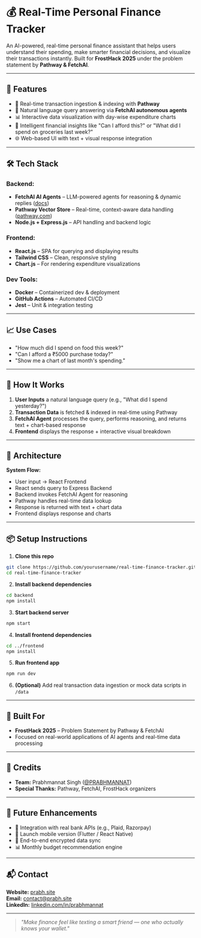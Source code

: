 # 💰 Real-Time Personal Finance Tracker

An AI-powered, real-time personal finance assistant that helps users understand their spending, make smarter financial decisions, and visualize their transactions instantly. Built for **FrostHack 2025** under the problem statement by **Pathway & FetchAI**.

---

## 🚀 Features

- 🔄 Real-time transaction ingestion & indexing with **Pathway**
- 🧠 Natural language query answering via **FetchAI autonomous agents**
- 📊 Interactive data visualization with day-wise expenditure charts
- 🧾 Intelligent financial insights like "Can I afford this?" or "What did I spend on groceries last week?"
- 🌐 Web-based UI with text + visual response integration

---

## 🛠️ Tech Stack

### Backend:
- **FetchAI AI Agents** – LLM-powered agents for reasoning & dynamic replies ([docs](https://fetch.ai/docs/))
- **Pathway Vector Store** – Real-time, context-aware data handling ([pathway.com](https://pathway.com))
- **Node.js + Express.js** – API handling and backend logic

### Frontend:
- **React.js** – SPA for querying and displaying results
- **Tailwind CSS** – Clean, responsive styling
- **Chart.js** – For rendering expenditure visualizations

### Dev Tools:
- **Docker** – Containerized dev & deployment
- **GitHub Actions** – Automated CI/CD
- **Jest** – Unit & integration testing

---

## 📈 Use Cases

- "How much did I spend on food this week?"
- "Can I afford a ₹5000 purchase today?"
- "Show me a chart of last month's spending."

---

## 🧪 How It Works

1. **User Inputs** a natural language query (e.g., "What did I spend yesterday?")
2. **Transaction Data** is fetched & indexed in real-time using Pathway
3. **FetchAI Agent** processes the query, performs reasoning, and returns text + chart-based response
4. **Frontend** displays the response + interactive visual breakdown

---

## 🧠 Architecture

**System Flow:**
- User input → React Frontend
- React sends query to Express Backend
- Backend invokes FetchAI Agent for reasoning
- Pathway handles real-time data lookup
- Response is returned with text + chart data
- Frontend displays response and charts

---

## 📦 Setup Instructions

1. **Clone this repo**
```bash
git clone https://github.com/yourusername/real-time-finance-tracker.git
cd real-time-finance-tracker
```

2. **Install backend dependencies**
```bash
cd backend
npm install
```

3. **Start backend server**
```bash
npm start
```

4. **Install frontend dependencies**
```bash
cd ../frontend
npm install
```

5. **Run frontend app**
```bash
npm run dev
```

6. **(Optional)** Add real transaction data ingestion or mock data scripts in `/data`

---

## 🎯 Built For

- **FrostHack 2025** – Problem Statement by Pathway & FetchAI
- Focused on real-world applications of AI agents and real-time data processing

---

## 🙌 Credits

- **Team:** Prabhmannat Singh ([@PRABHMANNAT](https://github.com/PRABHMANNAT))
- **Special Thanks:** Pathway, FetchAI, FrostHack organizers

---

## 🔮 Future Enhancements

- 🏦 Integration with real bank APIs (e.g., Plaid, Razorpay)
- 📱 Launch mobile version (Flutter / React Native)
- 🔐 End-to-end encrypted data sync
- 📊 Monthly budget recommendation engine

---

## 📬 Contact

**Website:** [prabh.site](https://prabh.site)  
**Email:** contact@prabh.site  
**LinkedIn:** [linkedin.com/in/prabhmannat](https://linkedin.com/in/prabhmannat)

---

> _"Make finance feel like texting a smart friend — one who actually knows your wallet."_
